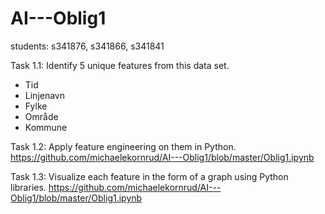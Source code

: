 # AI---Oblig1

students: s341876, s341866, s341841

Task 1.1: Identify 5 unique features from this data set. 
- Tid
- Linjenavn
- Fylke
- Område
- Kommune



Task 1.2: Apply feature engineering on them in Python. 
https://github.com/michaelekornrud/AI---Oblig1/blob/master/Oblig1.ipynb


Task 1.3: Visualize each feature in the form of a graph using Python libraries.
https://github.com/michaelekornrud/AI---Oblig1/blob/master/Oblig1.ipynb
